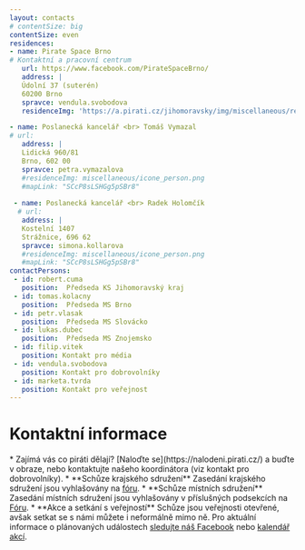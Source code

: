 ```yaml
---
layout: contacts
# contentSize: big
contentSize: even
residences:
- name: Pirate Space Brno
# Kontaktní a pracovní centrum
   url: https://www.facebook.com/PirateSpaceBrno/
   address: |
   Údolní 37 (suterén)
   60200 Brno
   spravce: vendula.svobodova
   residenceImg: 'https://a.pirati.cz/jihomoravsky/img/miscellaneous/residence.png'

- name: Poslanecká kancelář <br> Tomáš Vymazal
# url: 
   address: |
   Lidická 960/81
   Brno, 602 00
   spravce: petra.vymazalova
   #residenceImg: miscellaneous/icone_person.png
   #mapLink: "SCcP8sLSHGg5pSBr8"
 
 - name: Poslanecká kancelář <br> Radek Holomčík
  # url:
   address: |
   Kostelní 1407
   Strážnice, 696 62
   spravce: simona.kollarova
   #residenceImg: miscellaneous/icone_person.png
   #mapLink: "SCcP8sLSHGg5pSBr8"
contactPersons:
 - id: robert.cuma
   position:  Předseda KS Jihomoravský kraj 
 - id: tomas.kolacny
   position:  Předseda MS Brno 
 - id: petr.vlasak
   position:  Předseda MS Slovácko
 - id: lukas.dubec
   position:  Předseda MS Znojemsko  
 - id: filip.vitek
   position: Kontakt pro média
 - id: vendula.svobodova
   position: Kontakt pro dobrovolníky
 - id: marketa.tvrda
   position: Kontakt pro veřejnost
---
```



<div class="o-section-header o-section-header--indented">
  <h1 class="t-h2-alt">Kontaktní informace</h1>
</div>
* Zajímá vás co piráti dělají? [Naloďte se](https://nalodeni.pirati.cz/) a buďte v obraze, nebo kontaktujte našeho koordinátora (viz kontakt pro dobrovolníky).
* **Schůze krajského sdružení** Zasedání krajského sdružení jsou vyhlašovány na <a href="https://forum.pirati.cz/viewforum.php?f=567" target="_blank">fóru</a>.
* **Schůze místních sdružení** Zasedání místních sdružení jsou vyhlašovány v příslušných podsekcích na <a href="https://forum.pirati.cz/viewforum.php?f=589&sid=5d5208f19575021e0302aa8867091462" target="_blank">Fóru</a>.
* **Akce a setkání s veřejností** Schůze jsou veřejnosti otevřené, avšak setkat se s námi můžete i neformálně mimo ně. Pro aktuální informace o plánovaných událostech <a href="https://www.facebook.com/CPS.JMK/" target="_blank">sledujte náš Facebook</a> nebo <a href="https://calendar.google.com/calendar/embed?src=aab301nnugmna65grbnt6jv18k%40group.calendar.google.com&ctz=Europe%2FPrague">kalendář akcí</a>.

